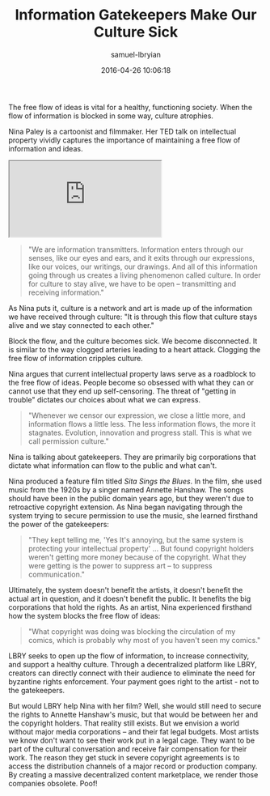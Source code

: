 ﻿---
author: samuel-lbryian
title: 'Information Gatekeepers Make Our Culture Sick'
date: '2016-04-26 10:06:18'
cover: 'gatekeepers.png'
---

The free flow of ideas is vital for a healthy, functioning society. When the flow of information is blocked in some way, culture atrophies.

Nina Paley is a cartoonist and filmmaker.  Her TED talk on intellectual property vividly captures the importance of maintaining a free flow of information and ideas.

<iframe src="https://www.youtube.com/embed/XO9FKQAxWZc" allowfullscreen></iframe>

>"We are information transmitters. Information enters through our senses, like our eyes and ears, and it exits through our expressions, like our voices, our writings, our drawings. And all of this information going through us creates a living phenomenon called culture. In order for culture to stay alive, we have to be open – transmitting and receiving information."

As Nina puts it, culture is a network and art is made up of the information we have received through culture: "It is through this flow that culture stays alive and we stay connected to each other."

Block the flow, and the culture becomes sick. We become disconnected. It is similar to the way clogged arteries leading to a heart attack. Clogging the free flow of information cripples culture.

Nina argues that current intellectual property laws serve as a roadblock to the free flow of ideas. People become so obsessed with what they can or cannot use that they end up self-censoring. The threat of "getting in trouble" dictates our choices about what we can express.

>"Whenever we censor our expression, we close a little more, and information flows a little less. The less information flows, the more it stagnates. Evolution, innovation and progress stall. This is what we call permission culture."

Nina is talking about gatekeepers. They are primarily big corporations that dictate what information can flow to the public and what can't.

Nina produced a feature film titled *Sita Sings the Blues*. In the film, she used music from the 1920s by a singer named Annette Hanshaw. The songs should have been in the public domain years ago, but they weren't due to retroactive copyright extension. As Nina began navigating through the system trying to secure permission to use the music, she learned firsthand the power of the gatekeepers:

>"They kept telling me, 'Yes It's annoying, but the same system is protecting your intellectual property' ... But found copyright holders weren't getting more money because of the copyright. What they were getting is the power to suppress art – to suppress communication."

Ultimately, the system doesn't benefit the artists, it doesn't benefit the actual art in question, and it doesn't benefit the public. It benefits the big corporations that hold the rights. As an artist, Nina experienced firsthand how the system blocks the free flow of ideas:

>"What copyright was doing was blocking the circulation of my comics, which is probably why most of you haven't seen my comics."

LBRY seeks to open up the flow of information, to increase connectivity, and support a healthy culture. Through a decentralized platform like LBRY, creators can directly connect with their audience to eliminate the need for byzantine rights enforcement. Your payment goes right to the artist - not to the gatekeepers.

But would LBRY help Nina with her film? Well, she would still need to secure the rights to Annette Hanshaw's music, but that would be between her and the copyright holders. That reality still exists. But we envision a world without major media corporations – and their fat legal budgets. Most artists we know don't want to see their work put in a legal cage. They want to be part of the cultural conversation and receive fair compensation for their work. The reason they get stuck in severe copyright agreements is to access the distribution channels of a major record or production company. By creating a massive decentralized content marketplace, we render those companies obsolete. Poof!
